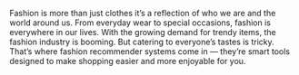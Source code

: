 Fashion is more than just clothes it’s a reflection of who we are and the world around us. From everyday wear to special occasions, fashion is everywhere in our lives. With the growing demand for trendy items, the fashion industry is booming. But catering to everyone’s tastes is tricky. That’s where fashion recommender systems come in — they’re smart tools designed to make shopping easier and more enjoyable for you.
